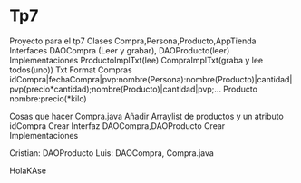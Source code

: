 # Tp7
Proyecto para el tp7
Clases
Compra,Persona,Producto,AppTienda
Interfaces
DAOCompra (Leer y grabar), DAOProducto(leer)
Implementaciones
ProductoImplTxt(lee)
CompraImplTxt(graba y lee todos(uno))
Txt Format
Compras
idCompra|fechaCompra|pvp:nombre(Persona):nombre(Producto)|cantidad|pvp(precio*cantidad);nombre(Producto)|cantidad|pvp;...
Producto
nombre:precio(*kilo)

Cosas que hacer
Compra.java Añadir Arraylist de productos y un atributo idCompra
Crear Interfaz DAOCompra,DAOProducto
Crear Implementaciones

Cristian: DAOProducto
Luis: DAOCompra, Compra.java


HolaKAse
